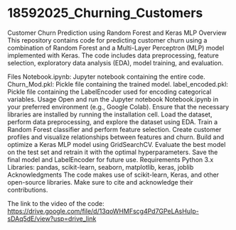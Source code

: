 # 18592025_Churning_Customers
Customer Churn Prediction using Random Forest and Keras MLP
Overview
This repository contains code for predicting customer churn using a combination of Random Forest and a Multi-Layer Perceptron (MLP) model implemented with Keras. The code includes data preprocessing, feature selection, exploratory data analysis (EDA), model training, and evaluation.

Files
Notebook.ipynb: Jupyter notebook containing the entire code.
Churn_Mod.pkl: Pickle file containing the trained model.
label_encoded.pkl: Pickle file containing the LabelEncoder used for encoding categorical variables.
Usage
Open and run the Jupyter notebook Notebook.ipynb in your preferred environment (e.g., Google Colab).
Ensure that the necessary libraries are installed by running the installation cell.
Load the dataset, perform data preprocessing, and explore the dataset using EDA.
Train a Random Forest classifier and perform feature selection.
Create customer profiles and visualize relationships between features and churn.
Build and optimize a Keras MLP model using GridSearchCV.
Evaluate the best model on the test set and retrain it with the optimal hyperparameters.
Save the final model and LabelEncoder for future use.
Requirements
Python 3.x
Libraries: pandas, scikit-learn, seaborn, matplotlib, keras, joblib
Acknowledgments
The code makes use of scikit-learn, Keras, and other open-source libraries. Make sure to cite and acknowledge their contributions.

The link to the video of the code: https://drive.google.com/file/d/13qoWHMFscg4Pd7GPeLAsHuIp-sDAq5dE/view?usp=drive_link
